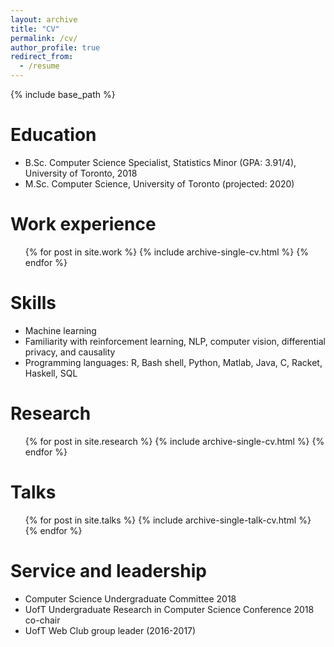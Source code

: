 ```yaml
---
layout: archive
title: "CV"
permalink: /cv/
author_profile: true
redirect_from:
  - /resume
---
```


{% include base_path %}

Education
======
* B.Sc. Computer Science Specialist, Statistics Minor (GPA: 3.91/4), University of Toronto, 2018
* M.Sc. Computer Science, University of Toronto (projected: 2020)

Work experience
======
  <ul>{% for post in site.work %}
    {% include archive-single-cv.html %}
  {% endfor %}</ul>
  
Skills
======
* Machine learning
* Familiarity with reinforcement learning, NLP, computer vision, differential privacy, and causality
* Programming languages: R, Bash shell, Python, Matlab,  Java, C, Racket, Haskell, SQL

Research
======
  <ul>{% for post in site.research %}
    {% include archive-single-cv.html %}
  {% endfor %}</ul>
  
Talks
======
  <ul>{% for post in site.talks %}
    {% include archive-single-talk-cv.html %}
  {% endfor %}</ul>
  
Service and leadership
======
* Computer Science Undergraduate Committee 2018
* UofT Undergraduate Research in Computer Science Conference 2018 co-chair
* UofT Web Club group leader (2016-2017)
